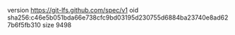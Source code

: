 version https://git-lfs.github.com/spec/v1
oid sha256:c46e5b051bda66e738cfc9bd03195d230755d6884ba23740e8ad627b6f5fb310
size 9498
